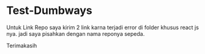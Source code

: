 # Test-Dumbways
 
Untuk Link Repo saya kirim 2 link karna terjadi error di folder khusus react js nya. jadi saya pisahkan dengan nama reponya sepeda.

Terimakasih
